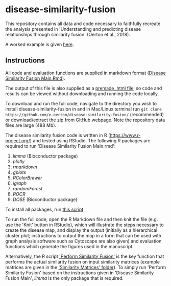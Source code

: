 # disease-similarity-fusion

This repository contains all data and code necessary to faithfully recreate the analysis presented in 'Understanding and predicting disease relationships through similarity fusion' (Oerton et al., 2018).
 
A worked example is given [here](https://rawgit.com/e-oerton/disease-similarity-fusion/master/Disease_Similarity_Fusion_Main.html).

## Instructions

All code and evaluation functions are supplied in markdown format ([Disease Similarity Fusion Main.Rmd](https://github.com/e-oerton/disease-similarity-fusion/blob/master/Disease%20Similarity%20Fusion%20Main.Rmd)).

The output of this file is also supplied as a [premade .html file](https://rawgit.com/e-oerton/disease-similarity-fusion/master/Disease_Similarity_Fusion_Main.html), so code and results can be viewed without downloading and running the code locally.  

To download and run the full code, navigate to the directory you wish to install disease-similarity-fusion in and in Mac/Linux terminal run ```git clone https://github.com/e-oerton/disease-similarity-fusion/``` (recommended) or download/extract the zip from GitHub webpage.  Note the repository data files are large (488 Mb).

The disease similarity fusion code is written in R (https://www.r-project.org/) and tested using RStudio. 
The following R packages are required to run 'Disease Similarity Fusion Main.rmd':
1. *limma* (Bioconductor package)
2. *plotly*
3. *rmarkdown*
4. *gplots*
5. *RColorBrewer*
6. *igraph*
7. *randomForest*
8. *ROCR*
9. *DOSE* (Bioconductor package)

To install all packages, run [this script](https://github.com/e-oerton/disease-similarity-fusion/blob/master/Scripts/Package%20Installation%20Commands.R)

To run the full code, open the R Markdown file and then knit the file (e.g. use the 'Knit' button in RStudio), which will illustrate the steps necessary to create the disease map, and display the output (initially as a hierarchical cluster plot; instructions to output the map in a form that can be used with graph analysis software such as Cytoscape are also given) and evaluation functions which generate the figures used in the manuscript.  

Alternatively, the R script ['Perform Similarity Fusion'](https://github.com/e-oerton/disease-similarity-fusion/blob/master/Scripts/Perform%20Similarity%20Fusion.R) is the key function that performs the actual similarity fusion on input similarity matrices (example matrices are given in the ['Similarity Matrices' folder](https://github.com/e-oerton/disease-similarity-fusion/blob/master/Data/Similarity%20Matrices)).  To simply run 'Perform Similarity Fusion' based on the instructions given in 'Disease Similarity Fusion Main', *limma* is the only package that is required.  
